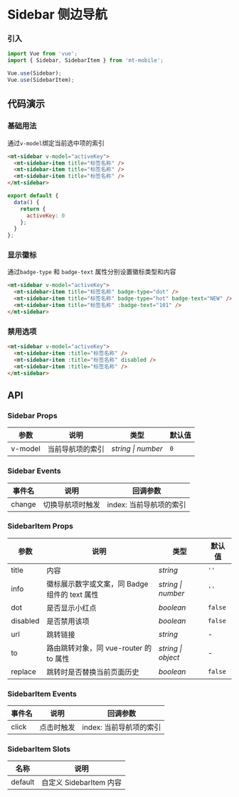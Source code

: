 # Sidebar 侧边导航

### 引入

``` javascript
import Vue from 'vue';
import { Sidebar, SidebarItem } from 'mt-mobile';

Vue.use(Sidebar);
Vue.use(SidebarItem);
```

## 代码演示

### 基础用法

通过`v-model`绑定当前选中项的索引

```html
<mt-sidebar v-model="activeKey">
  <mt-sidebar-item title="标签名称" />
  <mt-sidebar-item title="标签名称" />
  <mt-sidebar-item title="标签名称" />
</mt-sidebar>
```

``` javascript
export default {
  data() {
    return {
      activeKey: 0
    };
  }
};
```

### 显示徽标

通过`badge-type` 和 `badge-text` 属性分别设置徽标类型和内容

```html
<mt-sidebar v-model="activeKey">
  <mt-sidebar-item title="标签名称" badge-type="dot" />
  <mt-sidebar-item title="标签名称" badge-type="hot" badge-text="NEW" />
  <mt-sidebar-item title="标签名称" :badge-text="101" />
</mt-sidebar>
```

### 禁用选项

```html
<mt-sidebar v-model="activeKey">
  <mt-sidebar-item :title="标签名称" />
  <mt-sidebar-item :title="标签名称" disabled />
  <mt-sidebar-item :title="标签名称" />
</mt-sidebar>
```

## API

### Sidebar Props

| 参数 | 说明 | 类型 | 默认值 |
|------|------|------|------|
| v-model | 当前导航项的索引 | *string \| number* | `0` |

### Sidebar Events

| 事件名 | 说明 | 回调参数 |
|------|------|------|
| change | 切换导航项时触发 | index: 当前导航项的索引 |

### SidebarItem Props

| 参数 | 说明 | 类型 | 默认值 |
|------|------|------|------|
| title | 内容 | *string* | `''` |
| info | 徽标展示数字或文案，同 Badge 组件的 text 属性 | *string \| number* | `''` |
| dot | 是否显示小红点 | *boolean* | `false` |
| disabled | 是否禁用该项 | *boolean* | `false` |
| url | 跳转链接 | *string* | - |
| to | 路由跳转对象，同 vue-router 的 to 属性 | *string \| object* | - |
| replace | 跳转时是否替换当前页面历史 | *boolean* | `false` |

### SidebarItem Events

| 事件名 | 说明 | 回调参数 |
|------|------|------|
| click | 点击时触发 | index: 当前导航项的索引 |

### SidebarItem Slots

| 名称 | 说明 |
|------|------|
| default | 自定义 SidebarItem 内容 |
